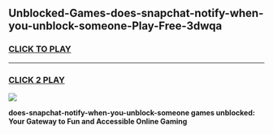 
## Unblocked-Games-does-snapchat-notify-when-you-unblock-someone-Play-Free-3dwqa
<h3>
<a href="https://premium76.site?title=does-snapchat-notify-when-you-unblock-someone&ref=12A">CLICK TO PLAY</a></h3>
<hr>

<h3>
<a href="https://premium76.site?title=does-snapchat-notify-when-you-unblock-someone&ref=12A">CLICK 2 PLAY</a>
  
</h3>

<a href="https://premium76.site?title=does-snapchat-notify-when-you-unblock-someone&ref=12A"><img src="https://clearcache.store/games.png"></a>


**does-snapchat-notify-when-you-unblock-someone games unblocked: Your Gateway to Fun and Accessible Online Gaming**
